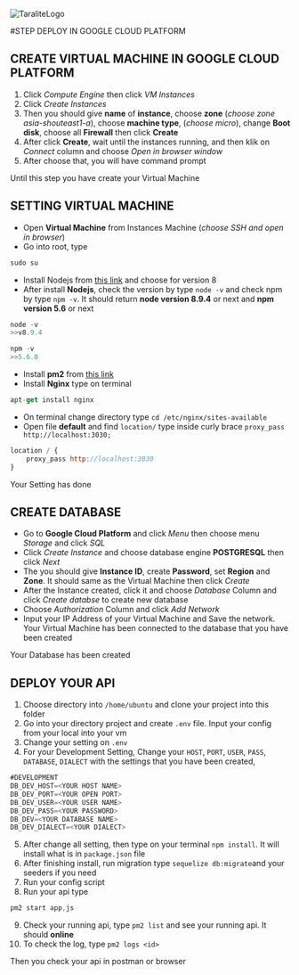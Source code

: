 ![TaraliteLogo](https://e27.co/img/startups/8222/logo-1447040977.png)

#STEP DEPLOY IN GOOGLE CLOUD PLATFORM

## CREATE VIRTUAL MACHINE IN GOOGLE CLOUD PLATFORM

1. Click *Compute Engine* then click *VM Instances*
2. Click *Create Instances*
3. Then you should give __name__ of __instance__, choose __zone__  (_choose zone asia-shouteast1-a_), choose __machine type__, (_choose micro_), change __Boot disk__, choose all __Firewall__ then click __Create__
4. After click __Create__, wait until the instances running, and then klik on _Connect_ column and choose _Open in browser window_
5. After choose that, you will have command prompt

Until this step you have create your Virtual Machine

## SETTING VIRTUAL MACHINE

* Open **Virtual Machine** from Instances Machine (_choose SSH and open in browser_)
* Go into root, type 
```js
sudo su
``` 

* Install Nodejs from [this link](https://nodejs.org/en/download/package-manager/#debian-and-ubuntu-based-linux-distributions) and choose for version 8
* After install **Nodejs**, check the version by type `node -v` and check npm by type `npm -v`. It should return **node version 8.9.4** or next and **npm version 5.6** or next
```js
node -v
>>v8.9.4

npm -v
>>5.6.0
```
* Install **pm2** from [this link](http://pm2.keymetrics.io/docs/usage/quick-start/)
* Install **Nginx** type on terminal 
```js
apt-get install nginx
```
* On terminal change directory type `cd /etc/nginx/sites-available`
* Open file **default** and find `location/` type inside curly brace `proxy_pass http://localhost:3030;`

```js
location / {
	proxy_pass http://localhost:3030
}
```

Your Setting has done

## CREATE DATABASE

* Go to **Google Cloud Platform** and click _Menu_ then choose menu _Storage_ and click _SQL_
* Click _Create Instance_ and choose database engine **POSTGRESQL** then click *Next*
* The you should give **Instance ID**, create **Password**, set **Region** and **Zone**. It should same as the Virtual Machine then click _Create_
* After the Instance created, click it and choose _Database_ Column and click _Create databse_ to create new database
* Choose _Authorization_ Column and click _Add Network_
* Input your IP Address of your Virtual Machine and Save the network. Your Virtual Machine has been connected to the database that you have been created

Your Database has been created 

## DEPLOY YOUR API

1. Choose directory into `/home/ubuntu` and clone your project into this folder
2. Go into your directory project and create `.env` file. Input your config from your local into your vm
3. Change your setting on `.env` 
4. For your Development Setting, Change your `HOST`, `PORT`, `USER`, `PASS`, `DATABASE`, `DIALECT` with the settings that you have been created,
```js
#DEVELOPMENT
DB_DEV_HOST=<YOUR HOST NAME>
DB_DEV_PORT=<YOUR OPEN PORT>
DB_DEV_USER=<YOUR USER NAME>
DB_DEV_PASS=<YOUR PASSWORD>
DB_DEV=<YOUR DATABASE NAME>
DB_DEV_DIALECT=<YOUR DIALECT>
```
5. After change all setting, then type on your terminal `npm install`. It will install what is in `package.json` file
6. After finishing install, run migration type `sequelize db:migrate`and your seeders if you need
7. Run your config script
8. Run your api type 
```js
pm2 start app,js
```
9. Check your running api, type `pm2 list` and see your running api. It should **online**
10. To check the log, type `pm2 logs <id>`

Then you check your api in postman or browser
